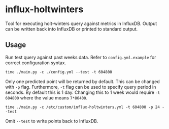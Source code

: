 # influx-holtwinters
Tool for executing holt-winters query against metrics in InfluxDB. Output can be written back into InfluxDB or printed to standard output.

## Usage

Run test query against past weeks data. Refer to `config.yml.example` for correct configuration syntax.

```
time ./main.py -c ./config.yml --test -t 604800
```

Only one predicted point will be returned by default. This can be changed with `-p` flag. Furthermore, `-t` flag can be used to specify query period in seconds. By default this is 1 day. Changing this to 1 week would require `-t 604800` where the value means `7*86400`.

```
time ./main.py -c /etc/custom/influx-holtwinters.yml -t 604800 -p 24 --test
```

Omit `--test` to write points back to InfluxDB.
